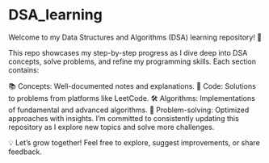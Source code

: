 # DSA_learning

Welcome to my Data Structures and Algorithms (DSA) learning repository! 🚀

This repo showcases my step-by-step progress as I dive deep into DSA concepts, solve problems, and refine my programming skills. Each section contains:

📚 Concepts: Well-documented notes and explanations.
🧮 Code: Solutions to problems from platforms like LeetCode.
🛠️ Algorithms: Implementations of fundamental and advanced algorithms.
🧩 Problem-solving: Optimized approaches with insights.
I’m committed to consistently updating this repository as I explore new topics and solve more challenges.

💡 Let’s grow together! Feel free to explore, suggest improvements, or share feedback.
